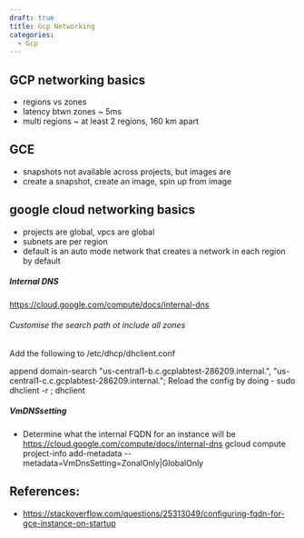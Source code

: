 ```yaml
---
draft: true
title: Gcp Networking
categories:
  - Gcp
---
```

## GCP networking basics

- regions vs zones
- latency btwn zones ~ 5ms
- multi regions ~ at least 2 regions, 160 km apart

## GCE

- snapshots not available across projects, but images are
- create a snapshot, create an image, spin up from image

## google cloud networking basics

- projects are global, vpcs are global
- subnets are per region
- default is an auto mode network that creates a network in each region by default

##### Internal DNS
https://cloud.google.com/compute/docs/internal-dns

###### Customise the search path ot include all zones

Add the following to /etc/dhcp/dhclient.conf

append domain-search "us-central1-b.c.gcplabtest-286209.internal.", "us-central1-c.c.gcplabtest-286209.internal."; 
Reload the config by doing - sudo dhclient -r ; dhclient 

##### VmDNSsetting 
- Determine what the internal FQDN for an instance will be
https://cloud.google.com/compute/docs/internal-dns
gcloud compute project-info add-metadata --metadata=VmDnsSetting=ZonalOnly|GlobalOnly



References:
- 
- https://stackoverflow.com/questions/25313049/configuring-fqdn-for-gce-instance-on-startup
